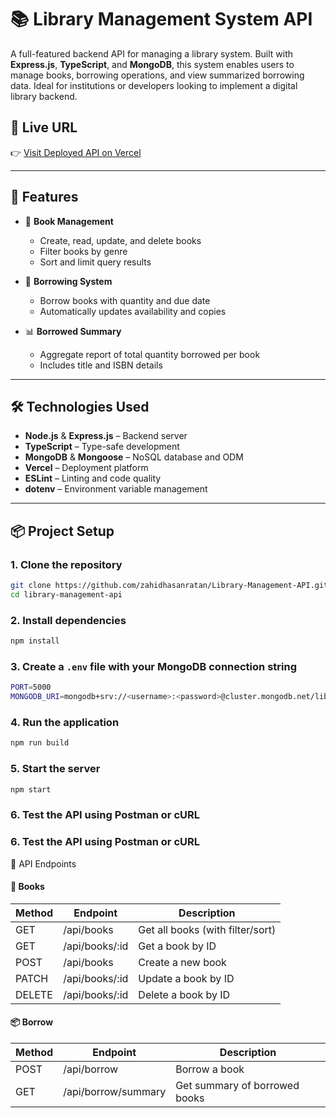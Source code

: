 # 📚 Library Management System API

A full-featured backend API for managing a library system. Built with **Express.js**, **TypeScript**, and **MongoDB**, this system enables users to manage books, borrowing operations, and view summarized borrowing data. Ideal for institutions or developers looking to implement a digital library backend.

## 🚀 Live URL

👉 [Visit Deployed API on Vercel](https://library-management-api-gilt.vercel.app/)

---

## 📌 Features

- 📖 **Book Management**

  - Create, read, update, and delete books
  - Filter books by genre
  - Sort and limit query results

- 🔁 **Borrowing System**

  - Borrow books with quantity and due date
  - Automatically updates availability and copies

- 📊 **Borrowed Summary**
  - Aggregate report of total quantity borrowed per book
  - Includes title and ISBN details

---

## 🛠️ Technologies Used

- **Node.js** & **Express.js** – Backend server
- **TypeScript** – Type-safe development
- **MongoDB** & **Mongoose** – NoSQL database and ODM
- **Vercel** – Deployment platform
- **ESLint** – Linting and code quality
- **dotenv** – Environment variable management

---

## 📦 Project Setup

### 1. Clone the repository

```bash
git clone https://github.com/zahidhasanratan/Library-Management-API.git
cd library-management-api
```

### 2. Install dependencies

```bash
npm install
```

### 3. Create a `.env` file with your MongoDB connection string

```bash
PORT=5000
MONGODB_URI=mongodb+srv://<username>:<password>@cluster.mongodb.net/libraryDB
```

### 4. Run the application

```bash
npm run build
```

### 5. Start the server

```bash
npm start
```

### 6. Test the API using Postman or cURL

### 6. Test the API using Postman or cURL

🔄 API Endpoints

#### 📘 Books

| Method | Endpoint       | Description                      |
| ------ | -------------- | -------------------------------- |
| GET    | /api/books     | Get all books (with filter/sort) |
| GET    | /api/books/:id | Get a book by ID                 |
| POST   | /api/books     | Create a new book                |
| PATCH  | /api/books/:id | Update a book by ID              |
| DELETE | /api/books/:id | Delete a book by ID              |

#### 📦 Borrow

| Method | Endpoint            | Description                   |
| ------ | ------------------- | ----------------------------- |
| POST   | /api/borrow         | Borrow a book                 |
| GET    | /api/borrow/summary | Get summary of borrowed books |
